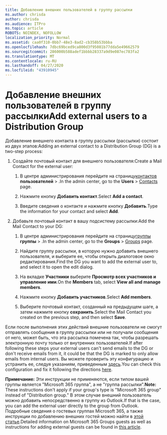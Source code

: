 ```yaml
---
title: Добавление внешних пользователей в группу рассылки
ms.author: chrisda
author: chrisda
ms.audience: ITPro
ms.topic: article
ROBOTS: NOINDEX, NOFOLLOW
localization_priority: Normal
ms.assetid: caa0f310-0bb7-48e3-8ad2-cb358b53bbba
ms.openlocfilehash: 7dbc69bced9ca800d3f95081b77dda5e49662579
ms.sourcegitcommit: 286000b588adef1bbbb28337a9d9e087ec783fa2
ms.translationtype: MT
ms.contentlocale: ru-RU
ms.lasthandoff: 04/27/2020
ms.locfileid: "43910945"
---
```

# <a name="add-external-users-to-a-distribution-group"></a><span data-ttu-id="bb693-102">Добавление внешних пользователей в группу рассылки</span><span class="sxs-lookup"><span data-stu-id="bb693-102">Add external users to a Distribution Group</span></span>

<span data-ttu-id="bb693-103">Добавление внешнего контакта в группу рассылки (рассылки) состоит из двух этапов:</span><span class="sxs-lookup"><span data-stu-id="bb693-103">Adding an external contact to a Distribution Group (DG) is a two-step process:</span></span>
  
1. <span data-ttu-id="bb693-104">Создайте почтовый контакт для внешнего пользователя:</span><span class="sxs-lookup"><span data-stu-id="bb693-104">Create a Mail Contact for the external user:</span></span>
    
    1. <span data-ttu-id="bb693-105">В центре администрирования перейдите на страницу[контактов](https://admin.microsoft.com/adminportal/home#/Contact) **пользователей** > .</span><span class="sxs-lookup"><span data-stu-id="bb693-105">In the admin center, go to the **Users** > [Contacts](https://admin.microsoft.com/adminportal/home#/Contact) page.</span></span> 
    
    2. <span data-ttu-id="bb693-106">Нажмите кнопку **Добавить контакт**.</span><span class="sxs-lookup"><span data-stu-id="bb693-106">Select **Add a contact**.</span></span>
    
    3. <span data-ttu-id="bb693-107">Введите сведения о контакте и нажмите кнопку **Добавить**.</span><span class="sxs-lookup"><span data-stu-id="bb693-107">Type the information for your contact and select **Add**.</span></span>
    
2. <span data-ttu-id="bb693-108">Добавьте почтовый контакт в вашу подсистему рассылки:</span><span class="sxs-lookup"><span data-stu-id="bb693-108">Add the Mail Contact to your DG:</span></span>
    
    1. <span data-ttu-id="bb693-109">В центре администрирования перейдите на страницу[группы](https://admin.microsoft.com/adminportal/home#/groups) **группы** > .</span><span class="sxs-lookup"><span data-stu-id="bb693-109">In the admin center, go to the **Groups** > [Groups](https://admin.microsoft.com/adminportal/home#/groups) page.</span></span> 
    
    2. <span data-ttu-id="bb693-110">Найдите группу рассылки, в которую нужно добавить внешнего пользователя, и выберите ее, чтобы открыть диалоговое окно редактирования.</span><span class="sxs-lookup"><span data-stu-id="bb693-110">Find the DG you want to add the external user to, and select it to open the edit dialog.</span></span>
    
    3. <span data-ttu-id="bb693-111">На вкладке **Участники** выберите **Просмотр всех участников и управление ими**.</span><span class="sxs-lookup"><span data-stu-id="bb693-111">On the **Members** tab, select **View all and manage members**.</span></span> 
    
    4. <span data-ttu-id="bb693-112">Нажмите кнопку **Добавить участников**.</span><span class="sxs-lookup"><span data-stu-id="bb693-112">Select **Add members**.</span></span>
    
    5. <span data-ttu-id="bb693-113">Выберите почтовый контакт, созданный на предыдущем шаге, а затем нажмите кнопку **сохранить**.</span><span class="sxs-lookup"><span data-stu-id="bb693-113">Select the Mail Contact you created on the previous step, and then select **Save**.</span></span>
    
<span data-ttu-id="bb693-114">Если после выполнения этих действий внешние пользователи не смогут отправлять сообщения в группу рассылки или не получали сообщения от него, может быть, что эта рассылка помечена так, чтобы разрешать электронную почту только от внутренних пользователей.</span><span class="sxs-lookup"><span data-stu-id="bb693-114">If after following these steps your external users can't send emails to the DG or don't receive emails from it, it could be that the DG is marked to only allow emails from internal users.</span></span> <span data-ttu-id="bb693-115">Вы можете проверить эту конфигурацию и устранить ее, следуя указаниям, приведенным [здесь](https://docs.microsoft.com/exchange/mail-flow-best-practices/non-delivery-reports-in-exchange-online/fix-error-code-5-7-133-in-exchange-online).</span><span class="sxs-lookup"><span data-stu-id="bb693-115">You can check this configuration and fix it following the directions [here](https://docs.microsoft.com/exchange/mail-flow-best-practices/non-delivery-reports-in-exchange-online/fix-error-code-5-7-133-in-exchange-online).</span></span>
  
 <span data-ttu-id="bb693-116">**Примечание:** Эти инструкции не применяются, если типом вашей группы является "Microsoft 365 группа", а не "группа рассылки".</span><span class="sxs-lookup"><span data-stu-id="bb693-116">**Note:** These instructions don't apply if your group's type is "Microsoft 365 group" instead of "Distribution group."</span></span> <span data-ttu-id="bb693-117">В этом случае внешний пользователь можно добавить непосредственно в группу из Outlook.</span><span class="sxs-lookup"><span data-stu-id="bb693-117">If that is the case, you can add the external user directly to the group from Outlook.</span></span> <span data-ttu-id="bb693-118">Подробные сведения о гостевых группах Microsoft 365, а также инструкции по добавлению внешних гостей можно найти в [этой статье](https://support.office.com/article/Guest-access-in-Office-365-Groups-bfc7a840-868f-4fd6-a390-f347bf51aff6.aspx).</span><span class="sxs-lookup"><span data-stu-id="bb693-118">Detailed information on Microsoft 365 Groups guests as well as instructions for adding external guests can be found in [this article](https://support.office.com/article/Guest-access-in-Office-365-Groups-bfc7a840-868f-4fd6-a390-f347bf51aff6.aspx).</span></span>
  